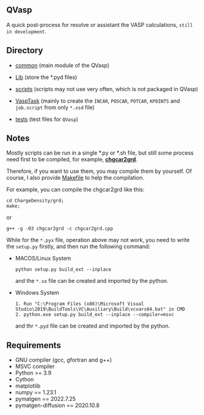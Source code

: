 ## QVasp

A quick post-process for resolve or assistant the VASP calculations, `still in development`.

## Directory

* [common](common) (main module of the QVasp)

* [Lib](Lib) (store the *.pyd files)

* [scripts](scripts) (scripts may not use very often, which is not packaged in QVasp)

* [VaspTask](VaspTask) (mainly to create the `INCAR`, `POSCAR`, `POTCAR`, `KPOINTS` and `job.script` from
  only `*.xsd` file)

* [tests](tests) (test files for `QVasp`)

## Notes

Mostly scripts can be run in a single *.py or *.sh file, but still some process need first to be compiled, for
example, [**chgcar2grd**](ChargeDensity/grd/chgcar2grd).

Therefore, if you want to use them, you may compile them by yourself. Of course, I also
provide [Makefile](ChargeDensity/grd/Makefile) to help the compilation.

For example, you can compile the chgcar2grd like this:

```
cd ChargeDensity/grd;
make;
```

or

```
g++ -g -O3 chgcar2grd -c chgcar2grd.cpp
```

While for the `*.pyx` file, operation above may not work, you need to write the `setup.py` firstly, and then run the
following command:

- MACOS/Linux System
    ```
    python setup.py build_ext --inplace
    ```
  and the `*.so` file can be created and imported by the python.


- Windows System
    ```
    1. Run "C:\Program Files (x86)\Microsoft Visual Studio\2019\BuildTools\VC\Auxiliary\Build\vcvars64.bat" in CMD
    2. python.exe setup.py build_ext --inplace --compiler=msvc
    ```
  and thr `*.pyd` file can be created and imported by the python.

## Requirements

* GNU compiler (gcc, gfortran and g++)
* MSVC compiler
* Python >= 3.9
* Cython
* matplotlib
* numpy == 1.23.1
* pymatgen == 2022.7.25
* pymatgen-diffusion == 2020.10.8




